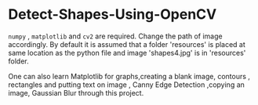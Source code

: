 # Detect-Shapes-Using-OpenCV
`numpy` , `matplotlib` and `cv2` are required.
Change the path of image accordingly.
By default it is assumed that a folder 'resources' is placed at same location as the python file and image 'shapes4.jpg' is in 'resources' folder.

One can also learn Matplotlib for graphs,creating a blank image, contours , rectangles and putting text on image , Canny Edge Detection ,copying an image, Gaussian Blur through this project. 
